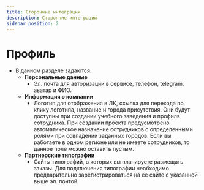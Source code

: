 ```yaml
---
title: Сторонние интеграции
description: Сторонние интеграции
sidebar_position: 2
---
```


# Профиль
* В данном разделе задаются:
    + __Персональные данные__
        * Эл. почта для авторизации в сервисе, телефон, telegram, аватар и ФИО.
    + __Информация о компании__
        * Логотип для отображения в ЛК, ссылка для перехода по клику логотипа, название и города присутствия. Они будут доступны при создании учебного заведения и профиля сотрудника. При создании проекта предусмотрено автоматическое назначение сотрудников с определенными ролями при совпадении заданных городов. Если вы работаете в одном регионе или не имеете сотрудников, то данное поле можно оставить пустым.
    + __Партнерские типографии__
        * Сайты типографий, в которых вы планируете размещать заказы. Для подключения типографии необходимо предварительно зарегистрироваться на ее сайте с указанной выше эл. почтой.